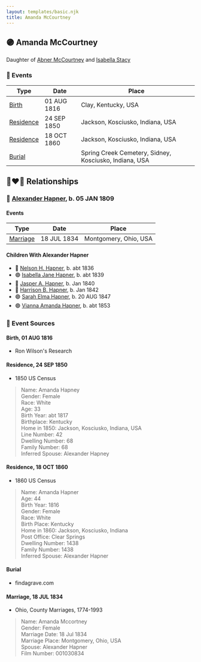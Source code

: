```yaml
---
layout: templates/basic.njk
title: Amanda McCourtney
---
```

## 🟣 Amanda McCourtney

Daughter of [Abner McCourtney](/people/7/72592264) and [Isabella Stacy](/people/9/91476553)

### 📆 Events

Type | Date | Place
------ | ------ | ------
[Birth](#event-c0561e3a-d8c9-4aaf-8e50-98f95962ac0c) | 01 AUG 1816 | Clay, Kentucky, USA
[Residence](#event-cb0ef2db-90a4-4014-b0d9-b5e4a9d664bd) | 24 SEP 1850 | Jackson, Kosciusko, Indiana, USA
[Residence](#event-ce5499ed-7862-438e-a186-f32d8572daaf) | 18 OCT 1860 | Jackson, Kosciusko, Indiana, USA
[Burial](#event-a4283ef3-e769-4ce7-8ea5-290e4240dddd) |  | Spring Creek Cemetery, Sidney, Kosciusko, Indiana, USA

## 👩‍❤️‍👨 Relationships

### 🔵 [Alexander Hapner](/people/6/68586072), b. 05 JAN 1809

#### Events

Type | Date | Place
------ | ------ | ------
[Marriage](#event-f53c3d1e-a730-4c88-9e13-bafed97d047e) | 18 JUL 1834 | Montgomery, Ohio, USA
#### Children With Alexander Hapner
* 🔵 [Nelson H. Hapner](/people/3/30042860), b. abt 1836
* 🟣 [Isabella Jane Hapner](/people/7/7784900), b. abt 1839
* 🔵 [Jasper A. Hapner](/people/8/86358624), b. Jan 1840
* 🔵 [Harrison B. Hapner](/people/4/48986000), b. Jan 1842
* 🟣 [Sarah Elma Hapner](/people/2/20173654), b. 20 AUG 1847
* 🟣 [Vianna Amanda Hapner](/people/3/33886681), b. abt 1853
### 📰 Event Sources

#### <a id="event-c0561e3a-d8c9-4aaf-8e50-98f95962ac0c"></a> Birth, 01 AUG 1816
* Ron Wilson's Research

#### <a id="event-cb0ef2db-90a4-4014-b0d9-b5e4a9d664bd"></a> Residence, 24 SEP 1850
* 1850 US Census
>   
  > Name: Amanda Hapney  
  > Gender: Female  
  > Race: White  
  > Age: 33  
  > Birth Year: abt 1817  
  > Birthplace: Kentucky  
  > Home in 1850: Jackson, Kosciusko, Indiana, USA  
  > Line Number: 42  
  > Dwelling Number: 68  
  > Family Number: 68  
  > Inferred Spouse: Alexander Hapney

#### <a id="event-ce5499ed-7862-438e-a186-f32d8572daaf"></a> Residence, 18 OCT 1860
* 1860 US Census
>   
  > Name: Amanda Hapner  
  > Age: 44  
  > Birth Year: 1816  
  > Gender: Female  
  > Race: White  
  > Birth Place: Kentucky  
  > Home in 1860: Jackson, Kosciusko, Indiana  
  > Post Office: Clear Springs  
  > Dwelling Number: 1438  
  > Family Number: 1438  
  > Inferred Spouse: Alexander Hapner

#### <a id="event-a4283ef3-e769-4ce7-8ea5-290e4240dddd"></a> Burial
* findagrave.com
#### <a id="event-f53c3d1e-a730-4c88-9e13-bafed97d047e"></a> Marriage, 18 JUL 1834
* Ohio, County Marriages, 1774-1993
>   
  > Name: Amanda Mccortney  
  > Gender: Female  
  > Marriage Date: 18 Jul 1834  
  > Marriage Place: Montgomery, Ohio, USA  
  > Spouse: Alexander Hapner  
  > Film Number: 001030834
